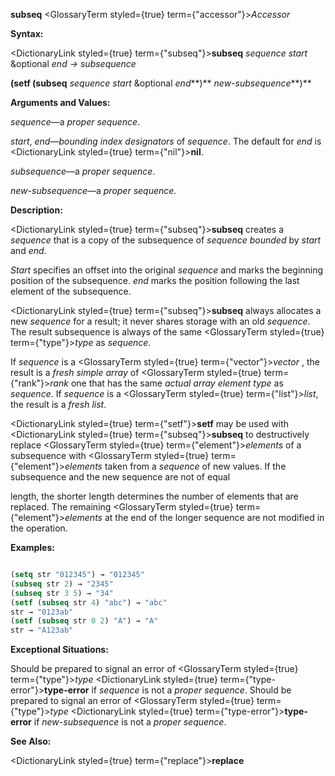 **subseq** <GlossaryTerm styled={true} term={"accessor"}><i>Accessor</i></GlossaryTerm> 



**Syntax:** 



<DictionaryLink styled={true} term={"subseq"}><b>subseq</b></DictionaryLink> *sequence start* &amp;optional *end → subsequence* 



**(setf (subseq** *sequence start* &amp;optional *end***)** *new-subsequence***)** 



**Arguments and Values:** 



*sequence*—a *proper sequence*. 



*start*, *end*—*bounding index designators* of *sequence*. The default for *end* is <DictionaryLink styled={true} term={"nil"}><b>nil</b></DictionaryLink>. 



*subsequence*—a *proper sequence*. 



*new-subsequence*—a *proper sequence*. 



**Description:** 



<DictionaryLink styled={true} term={"subseq"}><b>subseq</b></DictionaryLink> creates a *sequence* that is a copy of the subsequence of *sequence bounded* by *start* and *end*. 



*Start* specifies an offset into the original *sequence* and marks the beginning position of the subsequence. *end* marks the position following the last element of the subsequence. 



<DictionaryLink styled={true} term={"subseq"}><b>subseq</b></DictionaryLink> always allocates a new *sequence* for a result; it never shares storage with an old *sequence*. The result subsequence is always of the same <GlossaryTerm styled={true} term={"type"}><i>type</i></GlossaryTerm> as *sequence*. 



If *sequence* is a <GlossaryTerm styled={true} term={"vector"}><i>vector</i></GlossaryTerm> , the result is a *fresh simple array* of <GlossaryTerm styled={true} term={"rank"}><i>rank</i></GlossaryTerm> one that has the same *actual array element type* as *sequence*. If *sequence* is a <GlossaryTerm styled={true} term={"list"}><i>list</i></GlossaryTerm>, the result is a *fresh list*. 



<DictionaryLink styled={true} term={"setf"}><b>setf</b></DictionaryLink> may be used with <DictionaryLink styled={true} term={"subseq"}><b>subseq</b></DictionaryLink> to destructively replace <GlossaryTerm styled={true} term={"element"}><i>elements</i></GlossaryTerm> of a subsequence with <GlossaryTerm styled={true} term={"element"}><i>elements</i></GlossaryTerm> taken from a *sequence* of new values. If the subsequence and the new sequence are not of equal 







 



 



length, the shorter length determines the number of elements that are replaced. The remaining <GlossaryTerm styled={true} term={"element"}><i>elements</i></GlossaryTerm> at the end of the longer sequence are not modified in the operation. 



**Examples:**
```lisp

(setq str "012345") → "012345" 
(subseq str 2) → "2345" 
(subseq str 3 5) → "34" 
(setf (subseq str 4) "abc") → "abc" 
str → "0123ab" 
(setf (subseq str 0 2) "A") → "A" 
str → "A123ab" 

```
**Exceptional Situations:** 



Should be prepared to signal an error of <GlossaryTerm styled={true} term={"type"}><i>type</i></GlossaryTerm> <DictionaryLink styled={true} term={"type-error"}><b>type-error</b></DictionaryLink> if *sequence* is not a *proper sequence*. Should be prepared to signal an error of <GlossaryTerm styled={true} term={"type"}><i>type</i></GlossaryTerm> <DictionaryLink styled={true} term={"type-error"}><b>type-error</b></DictionaryLink> if *new-subsequence* is not a *proper sequence*. 



**See Also:** 



<DictionaryLink styled={true} term={"replace"}><b>replace</b></DictionaryLink> 



